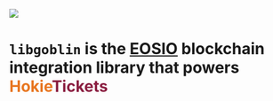 ![](https://www.dictionary.com/e/wp-content/uploads/2018/10/hokie-2-300x300.jpg)
# `libgoblin` is the [EOSIO](https://eos.io) blockchain integration library that powers <font color="#E87722">Hokie</font><font color="#8B1F41">Tickets</font>
